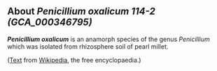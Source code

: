 About *Penicillium oxalicum 114-2 (GCA\_000346795)* 
---------------------------------------------------



***Penicillium oxalicum*** is an anamorph species of the genus
*Penicillium* which was isolated from rhizosphere soil of pearl millet.

([Text](http://en.wikipedia.org/wiki/Penicillium_oxalicum) from
[Wikipedia](http://en.wikipedia.org/), the free encyclopaedia.)

